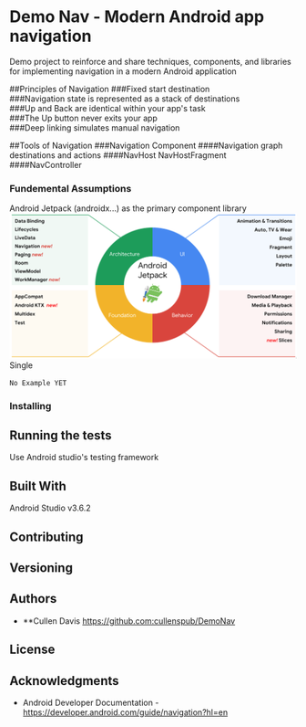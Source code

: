 # Demo Nav - Modern Android app navigation

Demo project to reinforce and share techniques, components, and libraries
for implementing navigation in a modern Android application


##Principles of Navigation
###Fixed start destination  
###Navigation state is represented as a stack of destinations  
###Up and Back are identical within your app's task  
###The Up button never exits your app  
###Deep linking simulates manual navigation  

##Tools of Navigation
###Navigation Component
####Navigation graph
destinations and actions
####NavHost
NavHostFragment
####NavController

### Fundemental Assumptions
Android Jetpack (androidx...) as the primary component library
![Jetpack Functionality](images/Jetpack.png)
Single

```
No Example YET 
```

### Installing


## Running the tests

Use Android studio's testing framework 

## Built With
Android Studio v3.6.2

## Contributing


## Versioning


## Authors

* **Cullen Davis https://github.com:cullenspub/DemoNav

## License

## Acknowledgments
* Android Developer Documentation - https://developer.android.com/guide/navigation?hl=en  
   

